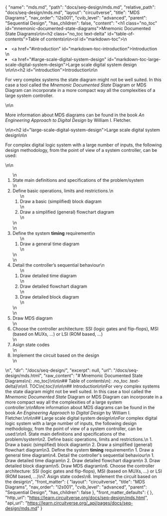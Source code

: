 {
  "name": "mds.md",
  "path": "docs/seq-design/mds.md",
  "relative_path": "docs/seq-design/mds.md",
  "layout": "circuitverse",
  "title": "MDS Diagrams",
  "nav_order": "l2s001",
  "cvib_level": "advanced",
  "parent": "Sequential Design",
  "has_children": false,
  "content": "<h1 class=\"no_toc\" id=\"mnemonic-documented-state-diagrams\">Mnemonic Documented State Diagrams</h1>\n\n<h2 class=\"no_toc text-delta\" id=\"table-of-contents\">Table of contents</h2>\n\n<ol id=\"markdown-toc\">\n  <li><a href=\"#introduction\" id=\"markdown-toc-introduction\">Introduction</a></li>\n  <li><a href=\"#large-scale-digital-system-design\" id=\"markdown-toc-large-scale-digital-system-design\">Large scale digital system design</a></li>\n</ol>\n\n<h2 id=\"introduction\">Introduction</h2>\n\n<p>For very complex systems the state diagram might not be well suited. In this case a tool called the <em>Mnemonic Documented State</em> Diagram or MDS Diagram can incorporate in a more compact way all the complexities of a large system controller.</p>\n\n<p>More information about MDS diagrams can be found in the book <em>An Engineering Approach to Digital Design</em> by William I. Fletcher.</p>\n\n<h2 id=\"large-scale-digital-system-design\">Large scale digital system design</h2>\n\n<p>For complex digital logic system with a large number of inputs, the following design methodology, from the point of view of a system controller, can be used:</p>\n\n<ol>\n  <li>State main definitions and specifications of the problem/system</li>\n  <li>Define basic operations, limits and restrictions.\n    <ol>\n      <li>Draw a basic (simplified) block diagram</li>\n      <li>Draw a simplified (general) flowchart diagram</li>\n    </ol>\n  </li>\n  <li>Define the system <strong>timing</strong> requirement\n    <ol>\n      <li>Draw a general time diagram</li>\n    </ol>\n  </li>\n  <li>Detail the controller’s sequential behaviour\n    <ol>\n      <li>Draw detailed time diagram</li>\n      <li>Draw detailed flowchart diagram</li>\n      <li>Draw detailed block diagram</li>\n    </ol>\n  </li>\n  <li>Draw MDS diagram</li>\n  <li>Choose the controller architecture: SSI (logic gates and flip-flops), MSI (based on MUXs, …) or LSI (ROM based, …)</li>\n  <li>Asign state codes</li>\n  <li>Implement the circuit based on the design</li>\n</ol>\n",
  "dir": "/docs/seq-design/",
  "excerpt": null,
  "url": "/docs/seq-design/mds.html",
  "raw_content": "# Mnemonic Documented State Diagrams\n{: .no_toc}\n\n\n## Table of contents\n{: .no_toc .text-delta}\n\n1. TOC\n{:toc}\n\n\n## Introduction\n\nFor very complex systems the state diagram might not be well suited. In this case a tool called the *Mnemonic Documented State* Diagram or MDS Diagram can incorporate in a more compact way all the complexities of a large system controller.\n\nMore information about MDS diagrams can be found in the book *An Engineering Approach to Digital Design* by William I. Fletcher.\n\n\n## Large scale digital system design\n\nFor complex digital logic system with a large number of inputs, the following design methodology, from the point of view of a system controller, can be used:\n\n1.  State main definitions and specifications of the problem/system\n2.  Define basic operations, limits and restrictions.\n    1.  Draw a basic (simplified) block diagram\n    2.  Draw a simplified (general) flowchart diagram\n3.  Define the system **timing** requirement\n    1.  Draw a general time diagram\n4.  Detail the controller's sequential behaviour\n    1.  Draw detailed time diagram\n    2.  Draw detailed flowchart diagram\n    3.  Draw detailed block diagram\n5.  Draw MDS diagram\n6.  Choose the controller architecture: SSI (logic gates and flip-flops), MSI (based on MUXs, &#x2026;) or LSI (ROM based, &#x2026;)\n7.  Asign state codes\n8.  Implement the circuit based on the design\n",
  "front_matter": {
    "layout": "circuitverse",
    "title": "MDS Diagrams",
    "nav_order": "l2s001",
    "cvib_level": "advanced",
    "parent": "Sequential Design",
    "has_children": false
  },
  "front_matter_defaults": {
  },
  "http_url": "https://learn.circuitverse.org/docs/seq-design/mds.html",
  "api_url": "https://learn.circuitverse.org/_api/pages/docs/seq-design/mds.md"
}